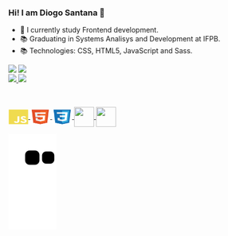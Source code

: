 ### Hi! I am Diogo Santana 👋
<ul>
<li>🌱 I currently study Frontend development.
<li>📚  Graduating in Systems Analisys and Development at IFPB.
<li>📚 Technologies: CSS, HTML5, JavaScript and Sass.
</ul>
<div>
   <a href="https://mail.google.com/mail/u/0/" target="_blank"><img src=https://img.shields.io/badge/Gmail-D14836?style=for-the-badge&logo=gmail&logoColor=white></a>  
  <a href="https://www.linkedin.com/in/diogo-santana-freitas-78852321b" target="_blank"><img src=https://img.shields.io/badge/LinkedIn-0077B5?style=for-the-badge&logo=linkedin&logoColor=white>
  </a> 
</div> 
<div>
  <a href="https://github.com/rafaballerini">
  <img height="140em" src="https://github-readme-stats.vercel.app/api?username=dxxiogo&show_icons=true&theme=dracula&include_all_commits=true&count_private=true"/>
  <img height="140em" src="https://github-readme-stats.vercel.app/api/top-langs/?username=dxxiogo&layout=compact&langs_count=7&theme=dracula"/>
</div>
  
  ##
  
  <div style="display: inline_block"><br>
  <img align="center" alt="Js" height="30" width="40" src="https://raw.githubusercontent.com/devicons/devicon/master/icons/javascript/javascript-plain.svg">
  <img align="center" alt="HTML" height="30" width="40" src="https://raw.githubusercontent.com/devicons/devicon/master/icons/html5/html5-original.svg">
  <img align="center" alt="CSS" height="30" width="40" src="https://raw.githubusercontent.com/devicons/devicon/master/icons/css3/css3-original.svg">
  <img align="center" height="40" width="40" src="https://icongr.am/devicon/sass-original.svg?size=128&color=currentColor" />
     <img align="center" height="40" width="40" src="https://icongr.am/devicon/git-original.svg?size=128&color=currentColor"/>
</div>
  
  ![Snake animation](https://github.com/dxxiogo/dxxiogo/blob/output/github-contribution-grid-snake.svg)

